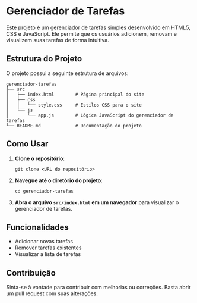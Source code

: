 # Gerenciador de Tarefas

Este projeto é um gerenciador de tarefas simples desenvolvido em HTML5, CSS e JavaScript. Ele permite que os usuários adicionem, removam e visualizem suas tarefas de forma intuitiva.

## Estrutura do Projeto

O projeto possui a seguinte estrutura de arquivos:

```
gerenciador-tarefas
├── src
│   ├── index.html        # Página principal do site
│   ├── css
│   │   └── style.css     # Estilos CSS para o site
│   └── js
│       └── app.js        # Lógica JavaScript do gerenciador de tarefas
└── README.md             # Documentação do projeto
```

## Como Usar

1. **Clone o repositório**:
   ```
   git clone <URL do repositório>
   ```

2. **Navegue até o diretório do projeto**:
   ```
   cd gerenciador-tarefas
   ```

3. **Abra o arquivo `src/index.html` em um navegador** para visualizar o gerenciador de tarefas.

## Funcionalidades

- Adicionar novas tarefas
- Remover tarefas existentes
- Visualizar a lista de tarefas

## Contribuição

Sinta-se à vontade para contribuir com melhorias ou correções. Basta abrir um pull request com suas alterações.
